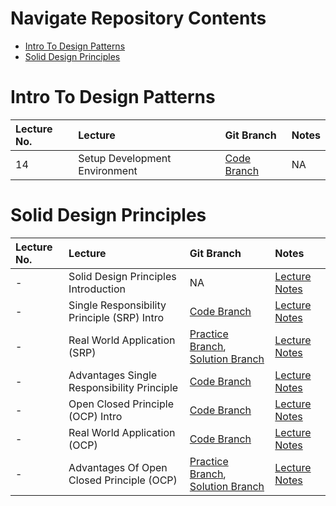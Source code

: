 [//]: # (https://github.com/fefong/markdown_readme#titles)
Navigate Repository Contents
=============================

- [Intro To Design Patterns](#intro-to-design-patterns)
- [Solid Design Principles](#solid-design-principles)

# Intro To Design Patterns

| Lecture No. | Lecture                       | Git Branch                                                                                                 | Notes |
|:------------|:------------------------------|:-----------------------------------------------------------------------------------------------------------|:------|
| 14          | Setup Development Environment | [Code Branch](https://github.com/manikbajaj/typescript-design-patterns/tree/setup-development-environment) | NA    |

# Solid Design Principles

| Lecture No. | Lecture                                     | Git Branch                                                                                                                                                                                                           | Notes                                                                                                                                  |
|:------------|:--------------------------------------------|:---------------------------------------------------------------------------------------------------------------------------------------------------------------------------------------------------------------------|:---------------------------------------------------------------------------------------------------------------------------------------|
| -           | Solid Design Principles Introduction        | NA                                                                                                                                                                                                                   | [Lecture Notes](https://cloudaffle.com/series/solid-design-principles/what-is-solid/)                                                  |
| -           | Single Responsibility Principle (SRP) Intro | [Code Branch](https://github.com/manikbajaj/typescript-design-patterns/tree/single-responsibility-principle-intro)                                                                                                   | [Lecture Notes](https://cloudaffle.com/series/solid-design-principles/single-responsibility-principle/)                                |
| -           | Real World Application (SRP)                | [Practice Branch](https://github.com/manikbajaj/typescript-design-patterns/tree/application-srp-practice), [Solution Branch](https://github.com/manikbajaj/typescript-design-patterns/tree/application-srp-solution) | [Lecture Notes](https://cloudaffle.com/series/solid-design-principles/single-responsibility-principle/#real-world-applications-of-srp) |
| -           | Advantages Single Responsibility Principle  | [Code Branch](https://github.com/manikbajaj/typescript-design-patterns/tree/advantages-srp)                                                                                                                          | [Lecture Notes](https://cloudaffle.com/series/solid-design-principles/advantages-single-responsibility-principle)                      |
| -           | Open Closed Principle (OCP) Intro           | [Code Branch](https://github.com/manikbajaj/typescript-design-patterns/tree/open-close-principle)                                                                                                                    | [Lecture Notes](https://cloudaffle.com/series/solid-design-principles/open-closed-principle/)                                          |
| -           | Real World Application (OCP)                | [Code Branch](https://github.com/manikbajaj/typescript-design-patterns/tree/ocp-application)                                                                                                                         | [Lecture Notes](https://cloudaffle.com/series/solid-design-principles/open-closed-principle/#how-to-apply-the-open-closed-principle)   |
| -           | Advantages Of Open Closed Principle (OCP)   | [Practice Branch](https://github.com/manikbajaj/typescript-design-patterns/tree/ocp-application), [Solution Branch](https://github.com/manikbajaj/typescript-design-patterns/tree/advantages-ocp)                    | [Lecture Notes](https://cloudaffle.com/series/solid-design-principles/advantages-open-closed-principle/)                               |

